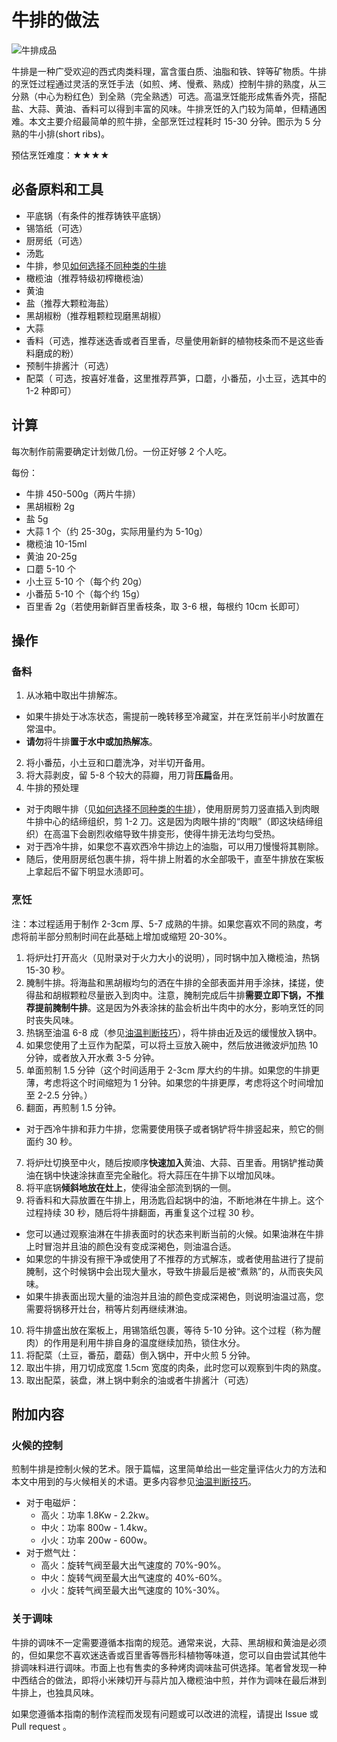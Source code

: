 
# 牛排的做法

![牛排成品](牛排.jpg)

牛排是一种广受欢迎的西式肉类料理，富含蛋白质、油脂和铁、锌等矿物质。牛排的烹饪过程通过灵活的烹饪手法（如煎、烤、慢煮、熟成）控制牛排的熟度，从三分熟（中心为粉红色）到全熟（完全熟透）可选。高温烹饪能形成焦香外壳，搭配盐、大蒜、黄油、香料可以得到丰富的风味。牛排烹饪的入门较为简单，但精通困难。本文主要介绍最简单的煎牛排，全部烹饪过程耗时 15-30 分钟。图示为 5 分熟的牛小排(short ribs)。

预估烹饪难度：★★★★

## 必备原料和工具

- 平底锅（有条件的推荐铸铁平底锅）
- 锡箔纸（可选）
- 厨房纸（可选）
- 汤匙
- 牛排，参见[如何选择不同种类的牛排](https://zhuanlan.zhihu.com/p/72352426)
- 橄榄油（推荐特级初榨橄榄油）
- 黄油
- 盐（推荐大颗粒海盐）
- 黑胡椒粉（推荐粗颗粒现磨黑胡椒）
- 大蒜
- 香料（可选，推荐迷迭香或者百里香，尽量使用新鲜的植物枝条而不是这些香料磨成的粉）
- 预制牛排酱汁（可选）
- 配菜（ 可选，按喜好准备，这里推荐芦笋，口蘑，小番茄，小土豆，选其中的 1-2 种即可）

## 计算

每次制作前需要确定计划做几份。一份正好够 2 个人吃。

每份：

- 牛排 450-500g（两片牛排）
- 黑胡椒粉 2g
- 盐 5g
- 大蒜 1 个（约 25-30g，实际用量约为 5-10g）
- 橄榄油 10-15ml
- 黄油 20-25g
- 口蘑 5-10 个
- 小土豆 5-10 个（每个约 20g）
- 小番茄 5-10 个（每个约 15g）
- 百里香 2g（若使用新鲜百里香枝条，取 3-6 根，每根约 10cm 长即可）

## 操作

### 备料

1. 从冰箱中取出牛排解冻。

  - 如果牛排处于冰冻状态，需提前一晚转移至冷藏室，并在烹饪前半小时放置在常温中。
  - **请勿**将牛排**置于水中或加热解冻**。

2. 将小番茄，小土豆和口蘑洗净，对半切开备用。
3. 将大蒜剥皮，留 5-8 个较大的蒜瓣，用刀背**压扁**备用。
4. 牛排的预处理

  - 对于肉眼牛排（见[如何选择不同种类的牛排](https://zhuanlan.zhihu.com/p/72352426)），使用厨房剪刀竖直插入到肉眼牛排中心的结缔组织，剪 1-2 刀。这是因为肉眼牛排的“肉眼”（即这块结缔组织）在高温下会剧烈收缩导致牛排变形，使得牛排无法均匀受热。
  - 对于西冷牛排，如果您不喜欢西冷牛排边上的油脂，可以用刀慢慢将其剔除。
  - 随后，使用厨房纸包裹牛排，将牛排上附着的水全部吸干，直至牛排放在案板上拿起后不留下明显水渍即可。

### 烹饪

 注：本过程适用于制作 2-3cm 厚、5-7 成熟的牛排。如果您喜欢不同的熟度，考虑将前半部分煎制时间在此基础上增加或缩短 20-30%。

1. 将炉灶打开高火（见附录对于火力大小的说明），同时锅中加入橄榄油，热锅 15-30 秒。
2. 腌制牛排。将海盐和黑胡椒均匀的洒在牛排的全部表面并用手涂抹，揉搓，使得盐和胡椒颗粒尽量嵌入到肉中。注意，腌制完成后牛排**需要立即下锅，不推荐提前腌制牛排**。这是因为外表涂抹的盐会析出牛肉中的水分，影响烹饪的同时丧失风味。
3. 热锅至油温 6-8 成（参见[油温判断技巧](油温判断技巧.md)），将牛排由近及远的缓慢放入锅中。
4. 如果您使用了土豆作为配菜，可以将土豆放入碗中，然后放进微波炉加热 10 分钟，或者放入开水煮 3-5 分钟。
5. 单面煎制 1.5 分钟（这个时间适用于 2-3cm 厚大约的牛排。如果您的牛排更薄，考虑将这个时间缩短为 1 分钟。如果您的牛排更厚，考虑将这个时间增加至 2-2.5 分钟。）
6. 翻面，再煎制 1.5 分钟。

  - 对于西冷牛排和菲力牛排，您需要使用筷子或者锅铲将牛排竖起来，煎它的侧面约 30 秒。

7. 将炉灶切换至中火，随后按顺序**快速加入**黄油、大蒜、百里香。用锅铲推动黄油在锅中快速涂抹直至完全融化。将大蒜压在牛排下以增加风味。
8. 将平底锅**倾斜地放在灶上**，使得油全部流到锅的一侧。
9. 将香料和大蒜放置在牛排上，用汤匙舀起锅中的油，不断地淋在牛排上。这个过程持续 30 秒，随后将牛排翻面，再重复这个过程 30 秒。

  - 您可以通过观察油淋在牛排表面时的状态来判断当前的火候。如果油淋在牛排上时冒泡并且油的颜色没有变成深褐色，则油温合适。
  - 如果您的牛排没有擦干净或使用了不推荐的方式解冻，或者使用盐进行了提前腌制，这个时候锅中会出现大量水，导致牛排最后是被“煮熟”的，从而丧失风味。
  - 如果牛排表面出现大量的油泡并且油的颜色变成深褐色，则说明油温过高，您需要将锅移开灶台，稍等片刻再继续淋油。

10. 将牛排盛出放在案板上，用锡箔纸包裹，等待 5-10 分钟。这个过程（称为醒肉）的作用是利用牛排自身的温度继续加热，锁住水分。
11. 将配菜（土豆，番茄，蘑菇）倒入锅中，开中火煎 5 分钟。
12. 取出牛排，用刀切成宽度 1.5cm 宽度的肉条，此时您可以观察到牛肉的熟度。
13. 取出配菜，装盘，淋上锅中剩余的油或者牛排酱汁（可选）

## 附加内容

### 火候的控制

煎制牛排是控制火候的艺术。限于篇幅，这里简单给出一些定量评估火力的方法和本文中用到的与火候相关的术语。更多内容参见[油温判断技巧](油温判断技巧.md)。

- 对于电磁炉：
  - 高火：功率 1.8Kw - 2.2kw。
  - 中火：功率 800w - 1.4kw。  
  - 小火：功率 200w - 600w。
- 对于燃气灶：
  - 高火：旋转气阀至最大出气速度的 70%-90%。
  - 中火：旋转气阀至最大出气速度的 40%-60%。
  - 小火：旋转气阀至最大出气速度的 10%-30%。

### 关于调味

牛排的调味不一定需要遵循本指南的规范。通常来说，大蒜、黑胡椒和黄油是必须的，但如果您不喜欢迷迭香或百里香等唇形科植物等味道，您可以自由尝试其他牛排调味料进行调味。市面上也有售卖的多种烤肉调味盐可供选择。笔者曾发现一种中西结合的做法，即将小米辣切开与蒜片加入橄榄油中煎，并作为调味在最后淋到牛排上，也独具风味。

如果您遵循本指南的制作流程而发现有问题或可以改进的流程，请提出 Issue 或 Pull request 。
